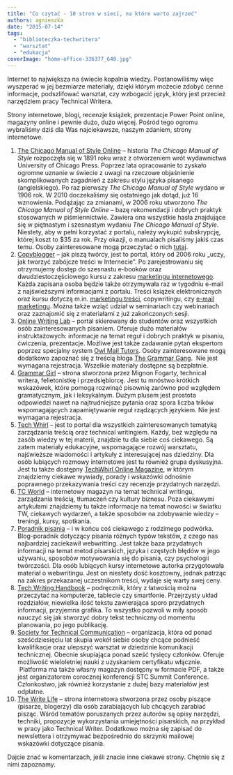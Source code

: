 ```yaml
---
title: "Co czytać - 10 stron w sieci, na które warto zajrzeć"
authors: agnieszka
date: "2015-07-14"
tags:
  - "biblioteczka-techwritera"
  - "warsztat"
  - "edukacja"
coverImage: "home-office-336377_640.jpg"
---
```


Internet to największa na świecie kopalnia wiedzy. Postanowiliśmy więc wyszperać
w jej bezmiarze materiały, dzięki którym możecie zdobyć cenne informacje,
podszlifować warsztat, czy wzbogacić język, który jest przecież narzędziem pracy
Technical Writera.

Strony internetowe, blogi, recenzje książek, prezentacje Power Point online,
magazyny online i pewnie dużo, dużo więcej. Pośród tego ogromu wybraliśmy dziś
dla Was najciekawsze, naszym zdaniem, strony internetowe.

1. [The Chicago Manual of Style Online](http://www.chicagomanualofstyle.org/home.html "The Chicago Manual of Style Online") –
   historia _The Chicago Manual of Style_ rozpoczęła się w 1891 roku wraz z
   otworzeniem wrót wydawnictwa University of Chicago Press. Poprzez lata
   opracowanie to zyskało ogromne uznanie w świecie z uwagi na rzeczowe
   objaśnienie skomplikowanych zagadnień z zakresu stylu języka pisanego
   (angielskiego). Po raz pierwszy *The Chicago Manual of Style* wydano w 1906
   rok. W 2010 doczekaliśmy się ostatniego jak dotąd, już 16 wznowienia.
   Podążając za zmianami, w 2006 roku utworzono _The Chicago Manual of Style
   Online_ – bazę rekomendacji i dobrych praktyk stosowanych w piśmiennictwie.
   Zawiera ona wszystkie hasła znajdujące się w piętnastym i szesnastym wydaniu
   _The Chicago Manual of Style_. Niestety, aby w pełni korzystać z portalu,
   należy wykupić subskrypcję, której koszt to $35 za rok. Przy okazji, o
   manualach pisaliśmy jakiś czas temu. Osoby zainteresowane mogą przeczytać o
   nich [tutaj](http://techwriter.pl/podrecznik-stylu-stylrecznik/ "Manual").
2. [Copyblogger](http://www.copyblogger.com/ "Copyblogger") – jak piszą twórcy,
   jest to portal, który od 2006 roku „uczy, jak tworzyć zabójcze treści w
   Internecie”. Po zarejestrowaniu się otrzymujemy dostęp do szesnastu e-booków
   oraz dwudziestoczęściowego kursu z zakresu
   [marketingu internetowego](http://pl.wikipedia.org/wiki/Marketing_internetowy "Marketing internetowy").
   Każda zapisana osoba będzie także otrzymywała raz w tygodniu e-mail z
   najświeższymi informacjami z portalu. Treści książek elektronicznych oraz
   kursu dotyczą m.in.
   [marketingu treści](http://pl.wikipedia.org/wiki/Content_marketing "Marketing treści"),
   copywritingu, czy
   [e-mail marketingu](https://pl.wikipedia.org/wiki/E-mail_marketing "E-mail marketing").
   Można także wziąć udział w seminariach czy webinariach oraz zaznajomić się z
   materiałami z już zakończonych sesji.
3. [Online Writing Lab](https://owl.english.purdue.edu/owl/ "OWL") – portal
   skierowany do studentów oraz wszystkich osób zainteresowanych pisaniem.
   Oferuje dużo materiałów instruktażowych: informacje na temat reguł i dobrych
   praktyk w pisaniu, ćwiczenia, prezentacje. Możliwe jest także zadawanie pytań
   ekspertom poprzez specjalny system
   [Owl Mail Tutors](https://owl.english.purdue.edu/contact/owlmailtutors "Owl Mail Tutors").
   Osoby zainteresowane mogą dodatkowo zapoznać się z treścią bloga
   [The Grammar Gang](http://thegrammargang.blogspot.com/ "The Grammar Gang").
    Nie jest wymagana rejestracja. Wszelkie materiały dostępne są bezpłatnie.
4. [Grammar Girl](http://www.quickanddirtytips.com/grammar-girl "Grammar Girl") –
   strona stworzona przez Mignon Fogarty, technical writera, felietonistkę i
   przedsiębiorcę. Jest tu mnóstwo krótkich wskazówek, które pomogą rozwinąć
   pisownię zarówno pod względem gramatycznym, jak i leksykalnym. Dużym plusem
   jest prostota odpowiedzi nawet na najtrudniejsze pytania oraz spora liczba
   trików wspomagających zapamiętywanie reguł rządzących językiem. Nie jest
   wymagana rejestracja.
5. [Tech Whirl](http://techwhirl.com/ "TechWhirl") – jest to portal dla
   wszystkich zainteresowanych tematyką zarządzania treścią oraz technical
   writingiem. Każdy, bez względu na zasób wiedzy w tej materii, znajdzie tu dla
   siebie coś ciekawego. Są zatem materiały edukacyjne, wspomagające rozwój
   warsztatu, najświeższe wiadomości i artykuły z interesującej nas dziedziny.
   Dla osób lubiących rozmowy internetowe jest tu również grupa dyskusyjna. Jest
   tu także dostępny
   [TechWhirl Online Magazine](http://techwhirl.com/category/technical-writing-magazine/ "TehWhirl Magazine"),
   w którym znajdziemy ciekawe wywiady, porady i wskazówki odnośnie poprawnego
   przekazywania treści czy recenzje przydatnych narzędzi.
6. [TC World](http://www.tcworld.info/e-magazine/ "TC World") – internetowy
   magazyn na temat technical writingu, zarządzania treścią, tłumaczeń czy
   kultury biznesu. Poza ciekawymi artykułami znajdziemy tu także informacje na
   temat nowości w światku TW, ciekawych wydarzeń, a także sposobów na
   zdobywanie wiedzy – treningi, kursy, spotkania.
7. [Poradnik pisania](http://poradnikpisania.pl/ "Poradnik pisania") – i w końcu
   coś ciekawego z rodzimego podwórka. Blog-poradnik dotyczący pisania różnych
   typów tekstów, z czego nas najbardziej zaciekawił webwritting. Jest także
   baza przydatnych informacji na temat metod pisarskich, języka i częstych
   błędów w jego używaniu, sposobów motywowania się do pisania, czy psychologii
   twórczości. Dla osób lubiących kursy internetowe autorka przygotowała
   materiał o webwritingu. Jest on niestety dość kosztowny, jednak patrząc na
   zakres przekazanej uczestnikom treści, wydaje się warty swej ceny.
8. [Tech Writing Handbook](http://www.dozuki.com/tech_writing "TW Handbook") –
   podręcznik, który z łatwością można przeczytać na komputerze, tablecie czy
   smartfonie. Przejrzysty układ rozdziałów, niewielka ilość tekstu zawierająca
   sporo przydatnych informacji, przyjemna grafika. To wszystko pozwoli w miły
   sposób nauczyć się jak stworzyć dobry tekst techniczny od momentu planowania,
   po jego publikację.
9. [Society for Technical Communication](http://www.stc.org/ "STC") –
   organizacja, która od ponad sześćdziesięciu lat skupia wokół siebie osoby
   chcące podnieść kwalifikacje oraz ulepszyć warsztat w dziedzinie komunikacji
   technicznej. Obecnie skupiająca ponad sześć tysięcy członków. Oferuje
   możliwość wieloletniej nauki z uzyskaniem certyfikatu włącznie.  Platforma ma
   także własny magazyn dostępny w formacie PDF, a także jest organizatorem
   corocznej konferencji STC Summit Conference. Członkostwo, jak również
   korzystanie z dużej bazy materiałów jest odpłatne.
10. [The Write Life](http://thewritelife.com/ "The Write Life") – strona
    internetowa stworzona przez osoby piszące (pisarze, blogerzy) dla osób
    zarabiających lub chcących zarabiać pisząc. Wśród tematów poruszanych przez
    autorów są opisy narzędzi, techniki, propozycje wykorzystania umiejętności
    pisarskich, na przykład w pracy jako Technical Writer. Dodatkowo można się
    zapisać do newslettera i otrzymywać bezpośrednio do skrzynki mailowej
    wskazówki dotyczące pisania.

Dajcie znać w komentarzach, jeśli znacie inne ciekawe strony. Chętnie się z nimi
zapoznamy.
